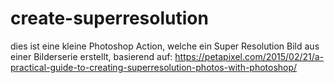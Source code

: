 # create-superresolution
dies ist eine kleine Photoshop Action, welche ein Super Resolution Bild aus einer Bilderserie erstellt, basierend auf:
https://petapixel.com/2015/02/21/a-practical-guide-to-creating-superresolution-photos-with-photoshop/
